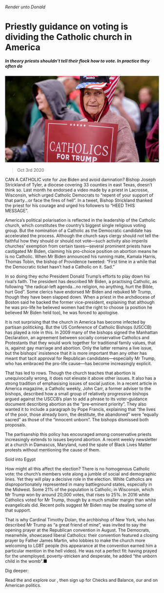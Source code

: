 ###### Render unto Donald

# Priestly guidance on voting is dividing the Catholic church in America 

##### In theory priests shouldn’t tell their flock how to vote. In practice they often do 

![image](images/20201003_USP509.jpg) 

> Oct 3rd 2020 


CAN A CATHOLIC vote for Joe Biden and avoid damnation? Bishop Joseph Strickland of Tyler, a diocese covering 33 counties in east Texas, doesn’t think so. Last month he endorsed a video made by a priest in Lacrosse, Wisconsin, which urged Catholic Democrats to “repent of your support of that party...or face the fires of hell”. In a tweet, Bishop Strickland thanked the priest for his courage and urged his followers to “HEED THIS MESSAGE”.


America’s political polarisation is reflected in the leadership of the Catholic church, which constitutes the country’s biggest single religious voting group. But the nomination of a Catholic as the Democratic candidate has accelerated the process. Although the church says clergy should not tell the faithful how they should or should not vote—such activity also imperils churches’ exemption from certain taxes—several prominent priests have castigated Mr Biden, claiming his pro-choice position on abortion means he is no Catholic. When Mr Biden announced his running mate, Kamala Harris, Thomas Tobin, the bishop of Providence tweeted: “First time in a while that the Democratic ticket hasn’t had a Catholic on it. Sad.”



In so doing they echo President Donald Trump’s efforts to play down his rival’s faith. The president has described Mr Biden, a practising Catholic, as following “the radical-left agenda…no religion, no anything, hurt the Bible, hurt God”. Some clerics have endorsed Mr Biden and rebuked Mr Trump, though they have been slapped down. When a priest in the archdiocese of Boston said he backed the former vice-president, explaining that although he was pro-life he believed women had the right to choose (a position he believed Mr Biden held too), he was forced to apologise.


It is not surprising that the church in America has become infected by partisan politicking. But the US Conference of Catholic Bishops (USCCB) has played a role in this. In 2009 many of the bishops signed the Manhattan Declaration, an agreement between socially conservative Catholics and Protestants that they would work together for traditional family values, that is, against gay marriage and abortion. Only the latter remains a live issue, but the bishops’ insistence that it is more important than any other has meant that tacit approval for Republican candidates—especially Mr Trump, who has embraced the pro-life cause—has become increasingly explicit.


That has led to rows. Though the church teaches that abortion is unequivocally wrong, it does not elevate it above other issues. It also has a strong tradition of emphasising issues of social justice. In a recent article in America magazine, a Catholic weekly, John Carr, a former adviser to the bishops, described how a small group of relatively progressive bishops argued against the USCCB’s plan to add a phrase to its voter-guidance document describing abortion as the “pre-eminent priority”. They also wanted it to include a paragraph by Pope Francis, explaining that “the lives of the poor, those already born, the destitute, the abandoned” were “equally sacred” as those of the “innocent unborn”. The bishops dismissed both proposals.


The partisanship this policy has encouraged among conservative priests increasingly extends to issues beyond abortion. A recent weekly newsletter at a church in Damascus, Maryland, rued the spate of Black Lives Matter protests without mentioning the cause of them.

Sold into Egypt


How might all this affect the election? There is no homogenous Catholic vote: the church’s members vote along a jumble of social and demographic lines. Yet they will play a decisive role in the election. White Catholics are disproportionately represented in many battleground states, especially in the Midwest. Some 21% of the population is Catholic; in Wisconsin, which Mr Trump won by around 20,000 votes, that rises to 25%. In 2016 white Catholics voted for Mr Trump, though by a much smaller margin than white evangelicals did. Recent polls suggest Mr Biden may be stealing some of that support.


That is why Cardinal Timothy Dolan, the archbishop of New York, who has described Mr Trump as “a great friend of mine”, was invited to say the opening prayer at the Republican convention in August. The Democrats, meanwhile, showcased liberal Catholics: their convention featured a closing prayer by Father James Martin, who lobbies to make the church more welcoming to LGBT people (his appearance at the convention earned him a particular mention in the hell video). He was not a perfect fit: having prayed for the unemployed, poverty-stricken and desperate, he added “the unborn child in the womb”.■


Dig deeper:

Read the  and explore our , then sign up for Checks and Balance, our  and  on American politics.

